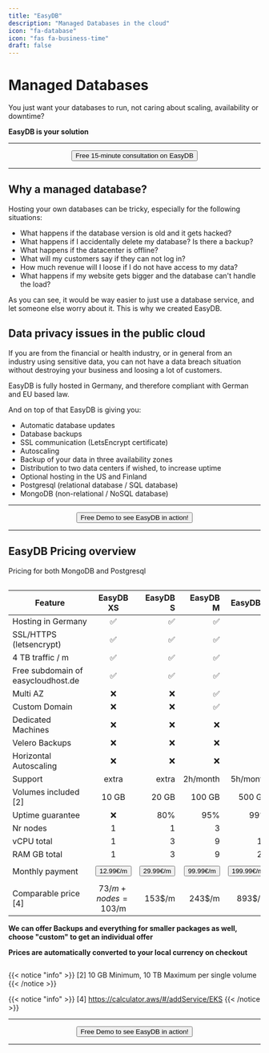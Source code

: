 ```yaml
---
title: "EasyDB"
description: "Managed Databases in the cloud"
icon: "fa-database"
icon: "fas fa-business-time"
draft: false
---
```




<!-- <center>
    <video controls width="60%" poster="videos/EasyDB/EasyDB-thumbnail.png">
        <source src="videos/EasyDB/EasyDB.webm"
                type="video/webm">
        <source src="videos/EasyDB/EasyDB.mp4"
                type="video/mp4">
        Use a newer browser to see this video.
    </video>
</center> -->

# Managed Databases

You just want your databases to run, not caring about scaling, availability or downtime?

**EasyDB is your solution**

<hr>
<center>
    <a href="https://shop.easycloudhost.de/contact/" target="_blank"><button type="link" class="input-group-text btn btn-primary rounded">Free 15-minute consultation on EasyDB</button></a>
</center>
<hr>

## Why a managed database?

Hosting your own databases can be tricky, especially for the following situations:

- What happens if the database version is old and it gets hacked?
- What happens if I accidentally delete my database? Is there a backup?
- What happens if the datacenter is offline? 
- What will my customers say if they can not log in? 
- How much revenue will I loose if I do not have access to my data?
- What happens if my website gets bigger and the database can't handle the load?

As you can see, it would be way easier to just use a database service, and let someone else worry about it. This is why we created EasyDB.

## Data privacy issues in the public cloud

If you are from the financial or health industry, or in general from an industry using sensitive data, you can not have a data breach situation without destroying your business and loosing a lot of customers. 

EasyDB is fully hosted in Germany, and therefore compliant with German and EU based law.

And on top of that EasyDB is giving you:

- Automatic database updates
- Database backups
- SSL communication (LetsEncrypt certificate)
- Autoscaling 
- Backup of your data in three availability zones
- Distribution to two data centers if wished, to increase uptime
- Optional hosting in the US and Finland
- Postgresql (relational database / SQL database)
- MongoDB (non-relational / NoSQL database)

<hr>
<center>
    <a href="https://shop.easycloudhost.de/contact/" target="_blank"><button type="link" class="input-group-text btn btn-primary rounded">Free Demo to see EasyDB in action!</button></a>
</center>
<hr>

## EasyDB Pricing overview

Pricing for both MongoDB and Postgresql

<div style="overflow-x:auto;">

| <div style="width:150px">Feature</div>   | EasyDB XS   | EasyDB S    | EasyDB M  | EasyDB L | EasyDB XL | Custom |
| ------------- |:-------------:| -----:| -----:| -----:| -----:| -----:|
| Hosting in Germany | &#x2705; | &#x2705; | &#x2705; | &#x2705; | &#x2705; | &#x2705; |
| SSL/HTTPS (letsencrypt) | &#x2705; | &#x2705; | &#x2705; | &#x2705; | &#x2705; | &#x2705; |
| 4 TB traffic / m | &#x2705; | &#x2705; | &#x2705; | &#x2705; | &#x2705; | &#x2705; |
| Free subdomain of easycloudhost.de | &#x2705; | &#x2705; | &#x2705; | &#x2705; | &#x2705; | &#x2705; |
| Multi AZ | &#x274C; | &#x274C; | &#x2705; | &#x2705; | &#x2705; | &#x2705; |
| Custom Domain | &#x274C; | &#x274C; | &#x2705; | &#x2705; | &#x2705; | &#x2705; |
| Dedicated Machines | &#x274C; | &#x274C; | &#x274C; | &#x2705; | &#x2705; | &#x2705; |
| Velero Backups | &#x274C; | &#x274C; | &#x274C; | &#x2705; | &#x2705; | &#x2705; |
| Horizontal Autoscaling | &#x274C; | &#x274C; | &#x274C; | &#x274C; | &#x274C; | &#x2705; |
| Support | extra | extra | 2h/month | 5h/month | &#x2705; | &#x2705; |
| Volumes included [2] | 10 GB | 20 GB | 100 GB | 500 GB | &#x2705; | &#x2705; |
| Uptime guarantee |  &#x274C; | 80% | 95% | 99% | 99.9% | &#x2705; |
| Nr nodes | 1 | 1 | 3 | 3 | 5 | 10 | custom |
| vCPU total | 1 | 3 | 9 | 15 | 30 | 300 | custom |
| RAM GB total | 1 | 3 | 9 | 20 | 40 | 400 | custom |
| Monthly payment | <a href="https://shop.easycloudhost.de/product/easydb-managed-database/?attribute_size=XS" target="_blank"><button type="link" class="input-group-text btn btn-primary rounded">12.99€/m</button></a> | <a href="https://shop.easycloudhost.de/product/easydb-managed-database/?attribute_size=S" target="_blank"><button type="link" class="input-group-text btn btn-primary rounded">29.99€/m</button></a> | <a href="https://shop.easycloudhost.de/product/easydb-managed-database/?attribute_size=M" target="_blank"><button type="link" class="input-group-text btn btn-primary rounded">99.99€/m</button></a> | <a href="https://shop.easycloudhost.de/product/easydb-managed-database/?attribute_size=L" target="_blank"><button type="link" class="input-group-text btn btn-primary rounded">199.99€/m</button></a> | <a href="https://shop.easycloudhost.de/product/easydb-managed-database/?attribute_size=XL" target="_blank"><button type="link" class="input-group-text btn btn-primary rounded">4,999€/m</button></a> | <a href="https://shop.easycloudhost.de/contact/" target="_blank"><button type="link" class="input-group-text btn btn-primary rounded">Contact us</button></a> |
| Comparable price [4] | 73$/m + nodes = 103$/m | 153$/m | 243$/m  | 893$/m | 21.000$/m | custom |
 
**We can offer Backups and everything for smaller packages as well, choose "custom" to get an individual offer**

**Prices are automatically converted to your local currency on checkout**
</div>

<!-- | **Yearly payment -33%** | <a href="https://buy.stripe.com/14k16x8wYfZC9gccN4" target="_blank"><button type="link" class="input-group-text btn btn-primary rounded">9€/m</button></a> | <a href="https://buy.stripe.com/7sIbLbbJa14IcsoaEY" target="_blank"><button type="link" class="input-group-text btn btn-primary rounded">19€/m</button></a> | <a href="https://buy.stripe.com/9AQ3eF3cE3cQbokeVg" target="_blank"><button type="link" class="input-group-text btn btn-primary rounded">55.75€/m</button></a> | <a href="https://buy.stripe.com/bIY3eF8wYcNq4ZW6oN" target="_blank"><button type="link" class="input-group-text btn btn-primary rounded">104.20€/m</button></a> | <a href="https://buy.stripe.com/28o7uV6oQcNqakg5kL" target="_blank"><button type="link" class="input-group-text btn btn-primary rounded">2,100€/m</button></a> | <a href="https://shop.easycloudhost.de/contact/" target="_blank"><button type="link" class="input-group-text btn btn-primary rounded">Contact us</button></a> | -->

{{< notice "info" >}}
  [2] 10 GB Minimum, 10 TB Maximum per single volume
{{< /notice >}}

{{< notice "info" >}}
  [4] https://calculator.aws/#/addService/EKS
{{< /notice >}}


<hr>
<center>
    <a href="https://shop.easycloudhost.de/contact/" target="_blank"><button type="link" class="input-group-text btn btn-primary rounded">Free Demo to see EasyDB in action!</button></a>
</center>
<hr>